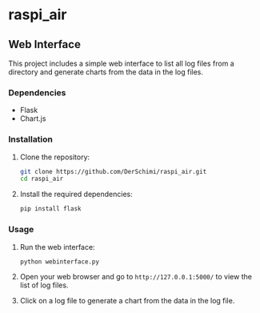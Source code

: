 # raspi_air

## Web Interface

This project includes a simple web interface to list all log files from a directory and generate charts from the data in the log files.

### Dependencies

- Flask
- Chart.js

### Installation

1. Clone the repository:
    ```sh
    git clone https://github.com/DerSchimi/raspi_air.git
    cd raspi_air
    ```

2. Install the required dependencies:
    ```sh
    pip install flask
    ```

### Usage

1. Run the web interface:
    ```sh
    python webinterface.py
    ```

2. Open your web browser and go to `http://127.0.0.1:5000/` to view the list of log files.

3. Click on a log file to generate a chart from the data in the log file.

